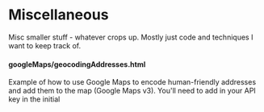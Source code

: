 Miscellaneous
=============

Misc smaller stuff - whatever crops up. Mostly just code and techniques I want to keep track of.


#### googleMaps/geocodingAddresses.html

Example of how to use Google Maps to encode human-friendly addresses and add them to the map (Google Maps v3). You'll need to
add in your API key in the initial <script> tag.

#### cssTechniques/cssFadeInOut.html

Example of CSS fade-in and fade-out by just adding a class. Cross-browser.